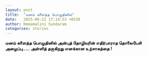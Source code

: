 ```yaml
---
layout: post
title:  "மனம் களைத்த பொழுதினில்"
date:   2025-06-22 17:14:53 +0530
author: Hemamalini Sundaram
categories: stories
---
```


**மனம் களைத்த பொழுதினில் அன்புத் தோழியரின் எதிர்பாராத தொலைபேசி அழைப்பு\.....
அள்ளித் தருகிறது எனக்கான உற்சாகத்தை !**
